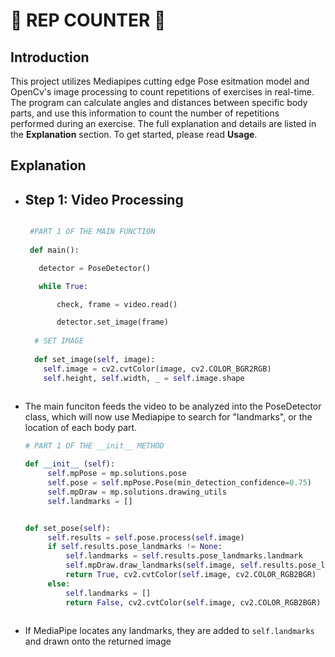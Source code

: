 # 👑 **REP COUNTER** 👑

## Introduction 

  This project utilizes Mediapipes cutting edge Pose esitmation model and OpenCv's image processing to count repetitions of exercises in real-time. The program can calculate angles and distances between specific body parts, and use this information to count the number of repetitions performed during an exercise. The full explanation and details are listed in the **Explanation** section. To get started, please read **Usage**.

## Explanation
   * ## Step 1: Video Processing 
     ```Python
     
      #PART 1 OF THE MAIN FUNCTION
      
      def main():

        detector = PoseDetector() 

        while True: 

            check, frame = video.read() 

            detector.set_image(frame)
            
       # SET IMAGE
       
       def set_image(self, image):
         self.image = cv2.cvtColor(image, cv2.COLOR_BGR2RGB)
         self.height, self.width, _ = self.image.shape
       
      ```

   - The main funciton feeds the video to be analyzed into the PoseDetector class, which will now use Mediapipe to search for "landmarks", or the location    of each body part. 
     ```Python
     # PART 1 OF THE __init__ METHOD

     def __init__ (self):
          self.mpPose = mp.solutions.pose
          self.pose = self.mpPose.Pose(min_detection_confidence=0.75)
          self.mpDraw = mp.solutions.drawing_utils
          self.landmarks = []


     def set_pose(self):
          self.results = self.pose.process(self.image)
          if self.results.pose_landmarks != None:
              self.landmarks = self.results.pose_landmarks.landmark
              self.mpDraw.draw_landmarks(self.image, self.results.pose_landmarks, self.mpPose.POSE_CONNECTIONS)
              return True, cv2.cvtColor(self.image, cv2.COLOR_RGB2BGR)
          else:
              self.landmarks = []
              return False, cv2.cvtColor(self.image, cv2.COLOR_RGB2BGR)
   
     ```
  - If MediaPipe locates any landmarks, they are added to `self.landmarks` and drawn onto the returned image

